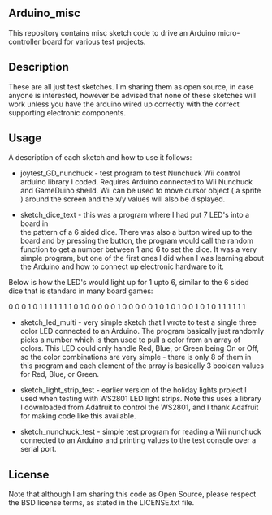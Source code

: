 ## Arduino_misc

This repository contains misc sketch code to drive an Arduino micro-controller
board for various test projects.

## Description
These are all just test sketches.  I'm sharing them as open source, in
case anyone is interested, however be advised that none of these sketches will
 work unless you have the arduino wired up correctly with the correct supporting
electronic components.  

## Usage
A description of each sketch and how to use it follows:

* joytest_GD_nunchuck - test program to test Nunchuck Wii control arduino library
I coded.  Requires Arduino connected to Wii Nunchuck and GameDuino sheild. 
Wii can be used to move cursor object ( a sprite ) around the screen and the
 x/y values will also be displayed.

* sketch_dice_text - this was a program where I had put 7 LED's into a board in  
the pattern of a 6 sided dice.  There was also a button wired up to the board 
and by pressing the button, the program would call the random function to get
a number between 1 and 6 to set the dice.  It was a very simple program, but
one of the first ones I did when I was learning about the Arduino and how to
connect up electronic hardware to it.

Below is how the LED's would light up for 1 upto 6, similar to the 6 sided 
dice that is standard in many board games:

0   0    0   1    0   1    1   1    1   1    1   1
0 1 0    0 0 0    0 1 0    0 0 0    0 1 0    1 0 1
0   0    1   0    1   0    1   1    1   1    1   1

* sketch_led_multi - very simple sketch that I wrote to test a single three color
LED connected to an Arduino.  The program basically just randomly picks a
 number which is then used to pull a color from an array of colors.  This LED 
could only handle Red, Blue, or Green being On or Off, so the color 
combinations are very simple - there is only 8 of them in this program and each
element of the array is basically 3 boolean values for Red, Blue, or Green.

* sketch_light_strip_test - earlier version of the holiday lights project I used
when testing with WS2801 LED light strips.  Note this uses a library I
 downloaded from Adafruit to control the WS2801, and I thank Adafruit for 
making code like this available.

* sketch_nunchuck_test - simple test program for reading a Wii nunchuck connected
to an Arduino and printing values to the test console over a serial port.


## License

Note that although I am sharing this code as Open Source, please respect the BSD license terms, as stated in the LICENSE.txt file.
